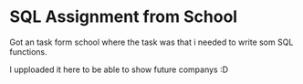 # SQL Assignment from School

Got an task form school where the task was that i needed to write som SQL functions.

I upploaded it here to be able to show future companys :D 
